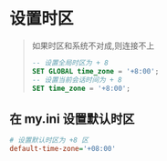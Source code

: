# 设置时区

>   如果时区和系统不对成,则连接不上
>
>   ```sql
>   -- 设置全局时区为 + 8
>   SET GLOBAL time_zone = '+8:00';
>   -- 设置当前会话时间为 + 8
>   SET time_zone = '+8:00';
>   ```

## 在 my.ini 设置默认时区

```ini
# 设置默认时区为 +8 区
default-time-zone='+08:00'
```

